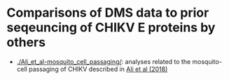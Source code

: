 # Comparisons of DMS data to prior seqeuncing of CHIKV E proteins by others

- [./Ali_et_al-mosquito_cell_passaging/](Ali_et_al-mosquito_cell_passaging): analyses related to the mosquito-cell passaging of CHIKV described in [Ali et al (2018)](https://www.nature.com/articles/s41598-018-34561-x)
